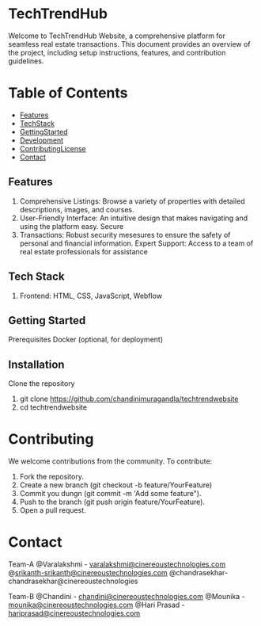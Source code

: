 # TechTrendHub

Welcome to TechTrendHub Website, a comprehensive platform for seamless real estate transactions. This document provides an overview of the project, including setup instructions, features, and contribution guidelines.

# Table of Contents
  
- [Features](#Features)
- [TechStack](#TechStack)
- [GettingStarted ](#GettingStarted )
- [Development](#Development) 
- [ContributingLicense ](#ContributingLicense )
- [Contact](#Contact)

## Features 
   
1. Comprehensive Listings: Browse a variety of properties with detailed descriptions, images, and courses. 
2. User-Friendly Interface: An intuitive design that makes navigating and using the platform easy. Secure 
3. Transactions: Robust security mesesures to ensure the safety of personal and financial information. 
Expert Support: Access to a team of real estate professionals for assistance 

## Tech Stack 

1. Frontend: HTML, CSS, JavaScript, Webflow 


## Getting Started

Prerequisites Docker (optional, for deployment) 

## Installation 

Clone the repository 
1. git clone https://github.com/chandinimuragandla/techtrendwebsite
2. cd techtrendwebsite

# Contributing 

We welcome contributions from the community. To contribute: 
1. Fork the repository. 
2. Create a new branch (git checkout -b feature/YourFeature) 
3. Commit you dungn (git commit -m 'Add some feature"). 
4. Push to the branch (git push origin feature/YourFeature). 
5. Open a pull request. 

# Contact
Team-A 
@Varalakshmi - varalakshmi@cinereoustechnologies.com   @srikanth-srikanth@cinereoustechnologies.com   @chandrasekhar- chandrasekhar@cinereoustechnologies


 Team-B
@Chandini - chandini@cinereoustechnologies.com @Mounika - mounika@cinereoustechnologies.com @Hari Prasad - hariprasad@cinereoustechnologies.com